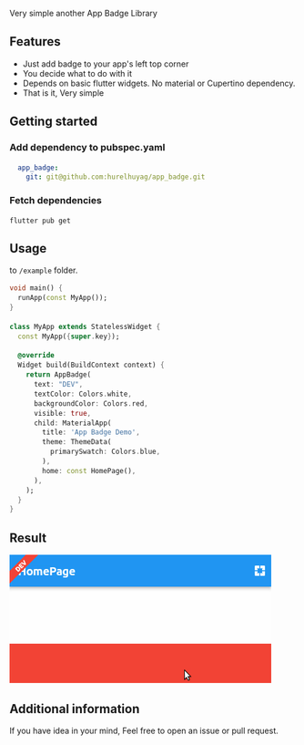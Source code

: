 <!--
This README describes the package. If you publish this package to pub.dev,
this README's contents appear on the landing page for your package.

For information about how to write a good package README, see the guide for
[writing package pages](https://dart.dev/guides/libraries/writing-package-pages).

For general information about developing packages, see the Dart guide for
[creating packages](https://dart.dev/guides/libraries/create-library-packages)
and the Flutter guide for
[developing packages and plugins](https://flutter.dev/developing-packages).
-->

Very simple another App Badge Library

## Features

- Just add badge to your app's left top corner 
- You decide what to do with it
- Depends on basic flutter widgets. No material or Cupertino dependency.
- That is it, Very simple

## Getting started

### Add dependency to pubspec.yaml
```yaml
  app_badge:
    git: git@github.com:hurelhuyag/app_badge.git
```

### Fetch dependencies
```
flutter pub get
```

## Usage

to `/example` folder.

```dart
void main() {
  runApp(const MyApp());
}

class MyApp extends StatelessWidget {
  const MyApp({super.key});

  @override
  Widget build(BuildContext context) {
    return AppBadge(
      text: "DEV",
      textColor: Colors.white,
      backgroundColor: Colors.red,
      visible: true,
      child: MaterialApp(
        title: 'App Badge Demo',
        theme: ThemeData(
          primarySwatch: Colors.blue,
        ),
        home: const HomePage(),
      ),
    );
  }
}
```

## Result

![Screencast](screencast.png)

## Additional information

If you have idea in your mind, Feel free to open an issue or pull request.
